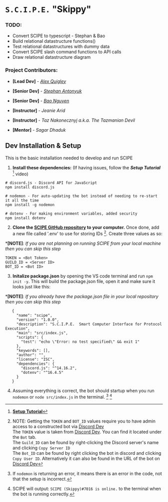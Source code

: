# `S.C.I.P.E.` "Skippy"

### TODO:
- Convert SCIPE to typescript - Stephan & Bao
- Build relational datastructure functions()
- Test relational datastructures with dummy data
- Convert SCIPE slash command functions to API calls
- Draw relational datastructure diagram

### Project Contributors: 
- **[Lead Dev]** - _[Alex Quigley](https://github.com/AlexQuigley)_  
- **[Senior Dev]** - _[Stephan Antonyuk](https://github.com/stepan-antonyuk)_  
- **[Senior Dev]** - _[Bao Nguyen](https://github.com/bnguyen1212)_  

- **[Instructor]** - _Jeanie Arid_  
- **[Instructor]** - _Taz Nakonecznyj a.k.a. The Tazmanian Devil_  
- **[Mentor]** - _Sagar Dhaduk_  

## Dev Installation & Setup
This is the basic installation needed to develop and run SCIPE 
1) **Install these dependencies:** (If having issues, follow the **_Setup Tutorial_** [^1] video)
```
# discord.js - Discord API for JavaScript
npm install discord.js

# nodemon - For auto-updating the bot instead of needing to re-start it all the time
npm install -g nodemon

# dotenv - For making environment variables, added security
npm install dotenv
```

2) **Clone the [SCIPE GitHub repository](https://github.com/AlexQuigley/S.C.I.P.E.git) to your computer.** Once done, add a new file called '.env' to use for storing IDs [^2]. Create three values as so:

***[NOTE]**: _If you are not planning on running SCIPE from your local machine then you can skip this step_  
```
TOKEN = <Bot Token>         
GUILD_ID = <Server ID>      
BOT_ID = <Bot ID>           
```

3) **Initalize package.json** by opening the VS code terminal and run `npm init -y`. This will build the package.json file, open it and make sure it looks just like this: 

***[NOTE]**: _If you already have the package.json file in your local repository then you can skip this step_ 
```
   {
     "name": "scipe",
     "version": "1.0.0",
     "description": "S.C.I.P.E.  Smart Computer Interface for Protocol Execution",
     "main": "src/index.js",
     "scripts": {
       "test": "echo \"Error: no test specified\" && exit 1"
     },
     "keywords": [],
     "author": "",
     "license": "ISC",
     "dependencies": {
       "discord.js": "^14.16.2",
       "dotenv": "^16.4.5"
     }
   }
```
4) Assuming everything is correct, the bot should startup when you run `nodemon` or `node src/index.js` in the terminal. [^3] [^4]


[^1]: [**Setup Tutorial**](https://www.youtube.com/watch?v=KZ3tIGHU314)  
[^2]: NOTE: Getting the `TOKEN` and `BOT_ID` values require you to have admin access to a constructed bot via [Discord Dev](https://discord.com/developers/applications)  
The `TOKEN` value is taken from [Discord Dev](https://discord.com/developers/applications). You can find it located under the `Bot` tab.   
The `Guild_ID` can be found by right-clicking the Discord server's name and clicking `Copy Server ID`  
The `Bot_ID` can be found by right clicking the bot in discord and clicking `Copy User ID`. Alternatively it can also be found in the URL of the bot on [Discord Dev](https://discord.com/developers/applications)   
[^3]: If `nodemon` is returning an error, it means there is an error in the code, not that the setup is incorrect.  
[^4]: SCIPE will output: `SCIPE (Skippy)#7016 is online.` to the terminal when the bot is running correctly.  

